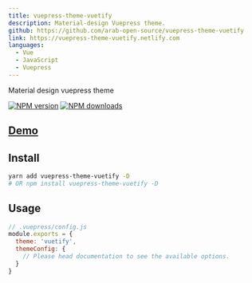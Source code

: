 ```yaml
---
title: vuepress-theme-vuetify
description: Material-design Vuepress theme.
github: https://github.com/arab-open-source/vuepress-theme-vuetify
link: https://vuepress-theme-vuetify.netlify.com
languages:
  - Vue
  - JavaScript
  - Vuepress
---
```


Material design vuepress theme

[![NPM version](https://badgen.net/npm/v/vuepress-theme-vuetify)](https://npmjs.com/package/vuepress-theme-vuetify) [![NPM downloads](https://badgen.net/npm/dt/vuepress-theme-vuetify)](https://npmjs.com/package/vuepress-theme-vuetify)

## [Demo](https://vuepress-theme-vuetify.netlify.com)

## Install

```bash
yarn add vuepress-theme-vuetify -D
# OR npm install vuepress-theme-vuetify -D
```

## Usage

```js
// .vuepress/config.js
module.exports = {
  theme: 'vuetify',
  themeConfig: {
    // Please head documentation to see the available options.
  }
}
```
